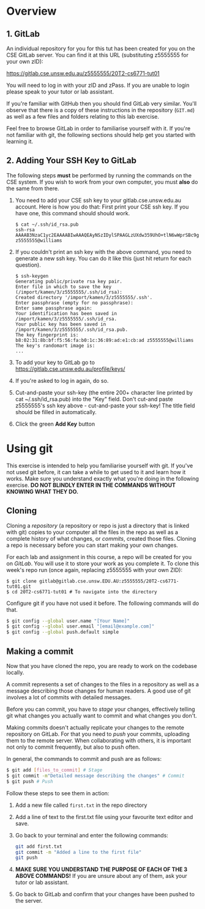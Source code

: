 # Overview

## 1. GitLab

An individual repository for you for this tut has been created for you on the CSE GitLab server. You can find it at this URL (substituting z5555555 for your own zID):

https://gitlab.cse.unsw.edu.au/z5555555/20T2-cs6771-tut01

You will need to log in with your zID and zPass. If you are unable to login please speak to your tutor or lab assistant.

If you're familiar with GitHub then you should find GitLab very similar. You'll observe that there is a copy of these instructions in the repository (`GIT.md`) as well as a few files and folders relating to this lab exercise.

Feel free to browse GitLab in order to familiarise yourself with it. If you're not familiar with git, the following sections should help get you started with learning it.

## 2. Adding Your SSH Key to GitLab

The following steps **must** be performed by running the commands on the CSE system. If you wish to work from your own computer, you must **also** do the same from there.

1. You need to add your CSE ssh key to your gitlab.cse.unsw.edu.au account. Here is how you do that:
First print your CSE ssh key. If you have one, this command should should work.

    ```
    $ cat ~/.ssh/id_rsa.pub
    ssh-rsa AAAAB3NzaC1yc2EAAAABIwAAAQEAyNSzIDylSPAAGLzUXdw359UhO+tlN6wWprSBc9gu6t3IQ1rvHhPoD6wcRXnonY6ytb00GpS4XRFuhCghx2JNVkXFykJYt3XNr1xkPItMmXr/DRIYrtxTs5sn9el3hHZIgELY8jJZpgIo303kgnF0MsB7XpqCzg7Iv6JGkv7aEoYC/MNr07hXE8iQjYIHDMdO9HxGI80GyMqb1hF+RSpQTNvXQvH56juu9VXt5OwJjOqSVa4SfsEICqdn+3k9w8Z4EaD93Eeog3hz0RoTrme8h/sJenXydJ0w9ZOs0By4fjqKFYPsYEs1K6SHma+kPByZM9COgKHZwOZHH1m24HOITQ== z5555555@williams
   ```

2. If you couldn't print an ssh key with the above command, you need to generate a new ssh key. You can do it like this (just hit return for each question).

    ```
    $ ssh-keygen
    Generating public/private rsa key pair.
    Enter file in which to save the key (/import/kamen/3/z5555555/.ssh/id_rsa):
    Created directory '/import/kamen/3/z5555555/.ssh'.
    Enter passphrase (empty for no passphrase):
    Enter same passphrase again:
    Your identification has been saved in /import/kamen/3/z5555555/.ssh/id_rsa.
    Your public key has been saved in /import/kamen/3/z5555555/.ssh/id_rsa.pub.
    The key fingerprint is:
    b8:02:31:8b:bf:f5:56:fa:b0:1c:36:89:ad:e1:cb:ad z5555555@williams
    The key's randomart image is:
    ...
    ```

3. To add your key to GitLab go to https://gitlab.cse.unsw.edu.au/profile/keys/
4. If you're asked to log in again, do so.
5. Cut-and-paste your ssh-key (the entire 200+ character line printed by cat ~/.ssh/id_rsa.pub) into the "Key" field. Don't cut-and paste z5555555's ssh key above - cut-and-paste your ssh-key! The title field should be filled in automatically.
6. Click the green **Add Key** button

# Using git

This exercise is intended to help you familiarise yourself with git. If you've not used git before, it can take a while to get used to it and learn how it works. Make sure you understand exactly what you're doing in the following exercise. **DO NOT BLINDLY ENTER IN THE COMMANDS WITHOUT KNOWING WHAT THEY DO.**

## Cloning

Cloning a *repository* (a repository or repo is just a directory that is linked with git) copies to your computer all the files in the repo as well as a complete history of what changes, or *commits*, created those files. Cloning a repo is necessary before you can start making your own changes.

For each lab and assignment in this course, a repo will be created for you on *GitLab*. You will use it to store your work as you complete it. To clone this week's repo run (once again, replacing z5555555 with your own ZID):

```
$ git clone gitlab@gitlab.cse.unsw.EDU.AU:z5555555/20T2-cs6771-tut01.git
$ cd 20T2-cs6771-tut01 # To navigate into the directory
```

Configure git if you have not used it before. The following commands will do that.
```bash
$ git config --global user.name "[Your Name]"
$ git config --global user.email "[email@example.com]"
$ git config --global push.default simple
```

## Making a commit

Now that you have cloned the repo, you are ready to work on the codebase locally.

A commit represents a set of changes to the files in a repository as well as a message describing those changes for human readers. A good use of git involves a lot of commits with detailed messages.

Before you can commit, you have to *stage* your changes, effectively telling git what changes you actually want to commit and what changes you don't.

Making commits doesn't actually replicate your changes to the remote repository on GitLab. For that you need to *push* your commits, uploading them to the remote server. When collaborating with others, it is important not only to commit frequently, but also to push often.

In general, the commands to commit and push are as follows:
```bash
$ git add [files_to_commit] # Stage
$ git commit -m"Detailed message describing the changes" # Commit
$ git push # Push
```

Follow these steps to see them in action:

1. Add a new file called `first.txt` in the repo directory
2. Add a line of text to the first.txt file using your favourite text editor and save.
3. Go back to your terminal and enter the following commands:

    ```bash
    git add first.txt
    git commit -m "Added a line to the first file"
    git push
    ```

4. **MAKE SURE YOU UNDERSTAND THE PURPOSE OF EACH OF THE 3 ABOVE COMMANDS!** If you are unsure about any of them, ask your tutor or lab assistant.
5. Go back to GitLab and confirm that your changes have been pushed to the server.